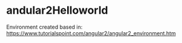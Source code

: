 # andular2Helloworld

Environment created based in:
https://www.tutorialspoint.com/angular2/angular2_environment.htm


